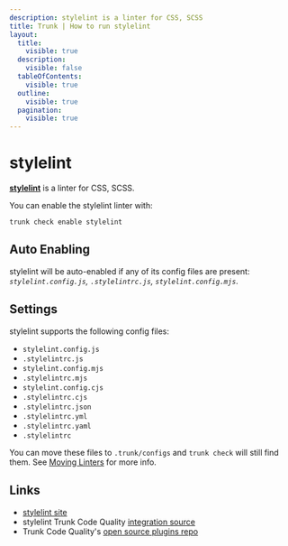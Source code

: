 ```yaml
---
description: stylelint is a linter for CSS, SCSS
title: Trunk | How to run stylelint
layout:
  title:
    visible: true
  description:
    visible: false
  tableOfContents:
    visible: true
  outline:
    visible: true
  pagination:
    visible: true
---
```


# stylelint

[**stylelint**](https://github.com/stylelint/stylelint#readme) is a linter for CSS, SCSS.

You can enable the stylelint linter with:

```shell
trunk check enable stylelint
```

## Auto Enabling

stylelint will be auto-enabled if any of its config files are present: *`stylelint.config.js`, `.stylelintrc.js`, `stylelint.config.mjs`*.

## Settings

stylelint supports the following config files:
* `stylelint.config.js`
* `.stylelintrc.js`
* `stylelint.config.mjs`
* `.stylelintrc.mjs`
* `stylelint.config.cjs`
* `.stylelintrc.cjs`
* `.stylelintrc.json`
* `.stylelintrc.yml`
* `.stylelintrc.yaml`
* `.stylelintrc`

You can move these files to `.trunk/configs` and `trunk check` will still find them. See [Moving Linters](../configure-linters.md#moving-linters) for more info.




## Links

- [stylelint site](https://github.com/stylelint/stylelint#readme)
- stylelint Trunk Code Quality [integration source](https://github.com/trunk-io/plugins/tree/main/linters/stylelint)
- Trunk Code Quality's [open source plugins repo](https://github.com/trunk-io/plugins/tree/main)
